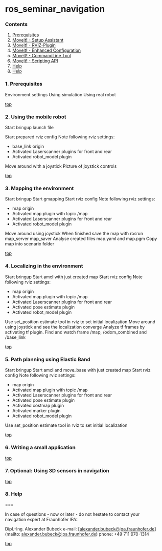 ros_seminar_navigation
===========
<a id="top"/>

### Contents

1. <a href="#1--prerequisites">Prerequisites</a>
2. <a href="#2-moveit---setup-assistant">MoveIt! - Setup Assistant</a>
3. <a href="#3-moveit---rviz-plugin">MoveIt! - RVIZ-Plugin</a>
4. <a href="#4-moveit---enhanced-configuration">MoveIt! - Enhanced Configuration</a>
5. <a href="#5-moveit---commandline-tool">MoveIt! - CommandLine Tool</a>
6. <a href="#6-moveit---scripting-api">MoveIt! - Scripting API</a>
7. <a href="#7-help">Help</a>
8. <a href="#7-help">Help</a>


### 1. Prerequisites
Environment settings
Using simulation
Using real robot

<a href="#top">top</a> 
### 2. Using the mobile robot

Start bringup launch file

Start prepared rviz config
Note following rviz settings:

* base_link origin
* Activated Laserscanner plugins for front and rear
* Activated robot_model plugin

Move around with a joystick
Picture of joystick controls

<a href="#top">top</a> 
### 3. Mapping the environment

Start bringup
Start gmapping 
Start rviz config
Note following rviz settings:

* map origin
* Activated map plugin with topic /map
* Activated Laserscanner plugins for front and rear
* Activated robot_model plugin

Move around using joystick
When finished save the map with rosrun map_server map_saver
Analyse created files map.yaml and map.pgm
Copy map into scenario folder

<a href="#top">top</a> 
### 4. Localizing in the environment

Start bringup
Start amcl with just created map
Start rviz config
Note following rviz settings:

* map origin
* Activated map plugin with topic /map
* Activated Laserscanner plugins for front and rear
* Activated pose estimate plugin
* Activated robot_model plugin

Use set_position estimate tool in rviz to set initial localization
Move around using joystick and see the localization converge
Analyze tf frames by activating tf plugin. Find and watch frame /map, /odom_combined and /base_link

<a href="#top">top</a> 
### 5. Path planning using Elastic Band

Start bringup
Start amcl and move_base with just created map
Start rviz config
Note following rviz settings:

* map origin
* Activated map plugin with topic /map
* Activated Laserscanner plugins for front and rear
* Activated pose estimate plugin
* Activated costmap plugin
* Activated marker plugin
* Activated robot_model plugin

Use set_position estimate tool in rviz to set initial localization

<a href="#top">top</a> 
### 6. Writing a small application
<a href="#top">top</a> 
### 7. Optional: Using 3D sensors in navigation



<a href="#top">top</a> 
### 8. Help  



===

In case of questions - now or later - do not hestate to contact your navigation expert at Fraunhofer IPA:

Dipl.-Ing. Alexander Bubeck
e-mail: [alexander.bubeck@ipa.fraunhofer.de](mailto: alexander.bubeck@ipa.fraunhofer.de)
phone: +49 711 970-1314

<a href="#top">top</a> 